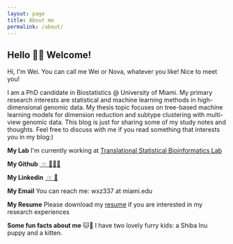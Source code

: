 ```yaml
---
layout: page
title: About me
permalink: /about/
---
```




## Hello 👋🏻 Welcome!

Hi, I'm Wei. You can call me Wei or Nova, whatever you like! Nice to meet you!  

I am a PhD candidate in Biostatistics @ University of Miami. My primary research interests are statistical and machine learning methods in high-dimensional genomic data. My thesis topic focuses on tree-based machine learning models for dimension reduction and subtype clustering with multi-view genomic data. This blog is just for sharing some of my study notes and thoughts. Feel free to discuss with me if you read something that interests you in my blog:) 

**My Lab** I'm currently working at [Translational Statistical Bioinformatics Lab](https://transbioinfolab.org/)

**My Github** [ ☞ 👩🏻‍💻 ](https://github.com/noblegasss)

**My Linkedin** [ ☞ 🤝 ](http://linkedin.com/in/nova-weizhang)

**My Email** You can reach me: wxz337 at miami.edu

**My Resume** Please download my [resume](noblegasss.github.io/assets/WZ_resume2024022.pdf)
 if you are interested in my research experiences

**Some fun facts about me** 🐱🐶 I have two lovely furry kids: a Shiba Inu puppy and a kitten.
